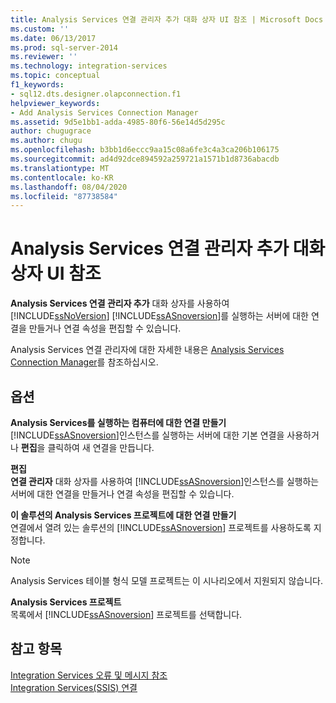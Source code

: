 ```yaml
---
title: Analysis Services 연결 관리자 추가 대화 상자 UI 참조 | Microsoft Docs
ms.custom: ''
ms.date: 06/13/2017
ms.prod: sql-server-2014
ms.reviewer: ''
ms.technology: integration-services
ms.topic: conceptual
f1_keywords:
- sql12.dts.designer.olapconnection.f1
helpviewer_keywords:
- Add Analysis Services Connection Manager
ms.assetid: 9d5e1bb1-adda-4985-80f6-56e14d5d295c
author: chugugrace
ms.author: chugu
ms.openlocfilehash: b3bb1d6eccc9aa15c08a6fe3c4a3ca206b106175
ms.sourcegitcommit: ad4d92dce894592a259721a1571b1d8736abacdb
ms.translationtype: MT
ms.contentlocale: ko-KR
ms.lasthandoff: 08/04/2020
ms.locfileid: "87738584"
---
```

# <a name="add-analysis-services-connection-manager-dialog-box-ui-reference"></a>Analysis Services 연결 관리자 추가 대화 상자 UI 참조
  **Analysis Services 연결 관리자 추가** 대화 상자를 사용하여 [!INCLUDE[ssNoVersion](../../includes/ssnoversion-md.md)] [!INCLUDE[ssASnoversion](../../includes/ssasnoversion-md.md)]를 실행하는 서버에 대한 연결을 만들거나 연결 속성을 편집할 수 있습니다.  
  
 Analysis Services 연결 관리자에 대한 자세한 내용은 [Analysis Services Connection Manager](analysis-services-connection-manager.md)를 참조하십시오.  
  
## <a name="options"></a>옵션  
 **Analysis Services를 실행하는 컴퓨터에 대한 연결 만들기**  
 [!INCLUDE[ssASnoversion](../../includes/ssasnoversion-md.md)]인스턴스를 실행하는 서버에 대한 기본 연결을 사용하거나 **편집**을 클릭하여 새 연결을 만듭니다.  
  
 **편집**  
 **연결 관리자** 대화 상자를 사용하여 [!INCLUDE[ssASnoversion](../../includes/ssasnoversion-md.md)]인스턴스를 실행하는 서버에 대한 연결을 만들거나 연결 속성을 편집할 수 있습니다.  
  
 **이 솔루션의 Analysis Services 프로젝트에 대한 연결 만들기**  
 연결에서 열려 있는 솔루션의 [!INCLUDE[ssASnoversion](../../includes/ssasnoversion-md.md)] 프로젝트를 사용하도록 지정합니다.  
  
> [!NOTE]  
>  Analysis Services 테이블 형식 모델 프로젝트는 이 시나리오에서 지원되지 않습니다.  
  
 **Analysis Services 프로젝트**  
 목록에서 [!INCLUDE[ssASnoversion](../../includes/ssasnoversion-md.md)] 프로젝트를 선택합니다.  
  
## <a name="see-also"></a>참고 항목  
 [Integration Services 오류 및 메시지 참조](../integration-services-error-and-message-reference.md)   
 [Integration Services&#40;SSIS&#41; 연결](integration-services-ssis-connections.md)  
  
  

